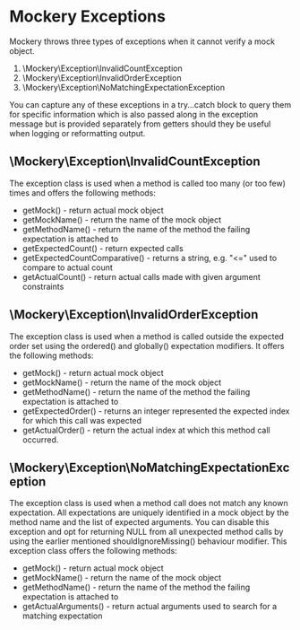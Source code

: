 # Mockery Exceptions


Mockery throws three types of exceptions when it cannot verify a mock object.

1. \Mockery\Exception\InvalidCountException
2. \Mockery\Exception\InvalidOrderException
3. \Mockery\Exception\NoMatchingExpectationException

You can capture any of these exceptions in a try...catch block to query them for
specific information which is also passed along in the exception message but is provided
separately from getters should they
be useful when logging or reformatting output.


## \Mockery\Exception\InvalidCountException

The exception class is used when a method is called too many (or too few) times
and offers the following methods:

+ getMock() - return actual mock object
+ getMockName() - return the name of the mock object
+ getMethodName() - return the name of the method the failing expectation is attached to
+ getExpectedCount() - return expected calls
+ getExpectedCountComparative() - returns a string, e.g. "<=" used to compare to actual count
+ getActualCount() - return actual calls made with given argument constraints


## \Mockery\Exception\InvalidOrderException

The exception class is used when a method is called outside the expected order set using the
ordered() and globally() expectation modifiers. It offers the following methods:

+ getMock() - return actual mock object
+ getMockName() - return the name of the mock object
+ getMethodName() - return the name of the method the failing expectation is attached to
+ getExpectedOrder() - returns an integer represented the expected index for which this call was expected
+ getActualOrder() - return the actual index at which this method call occurred.


## \Mockery\Exception\NoMatchingExpectationException

The exception class is used when a method call does not match any known expectation.
All expectations are uniquely identified in a mock object by the method name and the list
of expected arguments. You can disable this exception and opt for returning NULL from all
unexpected method calls by using the earlier mentioned shouldIgnoreMissing() behaviour
modifier.
This exception class offers the following methods:

+ getMock() - return actual mock object
+ getMockName() - return the name of the mock object
+ getMethodName() - return the name of the method the failing expectation is attached to
+ getActualArguments() - return actual arguments used to search for a matching expectation
